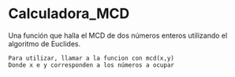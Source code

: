 # Calculadora_MCD
Una función que halla el MCD de dos números enteros utilizando el algoritmo de Euclides.

    Para utilizar, llamar a la funcion con mcd(x,y)
    Donde x e y corresponden a los números a ocupar

